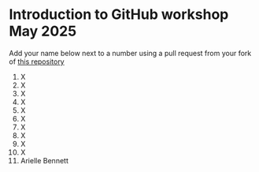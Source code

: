 # Introduction to GitHub workshop May 2025 

Add your name below next to a number using a pull request from your fork of [this repository](https://github.com/the-turing-way/workshops)

1. X
2. X
3. X
4. X
5. X
6. X
7. X
8. X
9. X
10. X
11. Arielle Bennett
